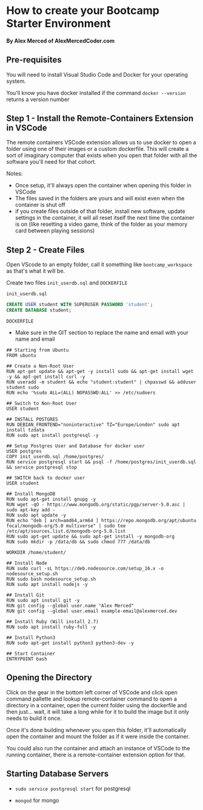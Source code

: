 # How to create your Bootcamp Starter Environment
#### By Alex Merced of AlexMercedCoder.com

## Pre-requisites

You will need to install Visual Studio Code and Docker for your operating system.

You'll know you have docker installed if the command `docker --version` returns a version number

## Step 1 - Install the Remote-Containers Extension in VSCode

The remote containers VSCode extension allows us to use docker to open a folder using one of their images or a custom dockerfile. This will create a sort of imaginary computer that exists when you open that folder with all the software you'll need for that cohort.

Notes:
- Once setup, it'll always open the container when opening this folder in VSCode
- The files saved in the folders are yours and will exist even when the container is shut off
- if you create files outside of that folder, install new software, update settings in the container, it will all reset itself the next time the container is on (like resetting a video game, think of the folder as your memory card between playing sessions)

## Step 2 - Create Files

Open VScode to an empty folder, call it something like `bootcamp_workspace` as that's what it will be.

Create two files `init_userdb.sql` and `DOCKERFILE`

`init_userdb.sql`
```sql
CREATE USER student WITH SUPERUSER PASSWORD 'student';
CREATE DATABASE student;
```

`DOCKERFILE`
* Make sure in the GIT section to replace the name and email with your name and email
```docker
## Starting from Ubuntu
FROM ubuntu

## Create a Non-Root User
RUN apt-get update && apt-get -y install sudo && apt-get install wget -y && apt-get install curl -y
RUN useradd -m student && echo "student:student" | chpasswd && adduser student sudo
RUN echo '%sudo ALL=(ALL) NOPASSWD:ALL' >> /etc/sudoers

## Switch to Non-Root User
USER student

## INSTALL POSTGRES
RUN DEBIAN_FRONTEND="noninteractive" TZ="Europe/London" sudo apt install tzdata
RUN sudo apt install postgresql -y

## Setup Postgres User and Database for docker user
USER postgres
COPY init_userdb.sql /home/postgres/
RUN service postgresql start && psql -f /home/postgres/init_userdb.sql && service postgresql stop

## SWITCH back to docker user
USER student

## Install MongoDB
RUN sudo apt-get install gnupg -y
RUN wget -qO - https://www.mongodb.org/static/pgp/server-5.0.asc | sudo apt-key add -
RUN sudo apt update -y
RUN echo "deb [ arch=amd64,arm64 ] https://repo.mongodb.org/apt/ubuntu focal/mongodb-org/5.0 multiverse" | sudo tee /etc/apt/sources.list.d/mongodb-org-5.0.list
RUN sudo apt-get update && sudo apt-get install -y mongodb-org
RUN sudo mkdir -p /data/db && sudo chmod 777 /data/db

WORKDIR /home/student/

## Install Node
RUN sudo curl -sL https://deb.nodesource.com/setup_16.x -o nodesource_setup.sh
RUN sudo bash nodesource_setup.sh
RUN sudo apt install nodejs -y

## Install Git
RUN sudo apt install git -y
RUN git config --global user.name "Alex Merced"
RUN git config --global user.email example-email@alexmerced.dev

## Install Ruby (Will install 2.7)
RUN sudo apt install ruby-full -y

## Install Python3
RUN sudo apt-get install python3 python3-dev -y

## Start Container
ENTRYPOINT bash
```

## Opening the Directory

Click on the gear in the bottom left corner of VSCode and click open command pallette and lookup remote-container command to open a directory in a container, open the current folder using the dockerfile and then just... wait, it will take a long while for it to build the image but it only needs to build it once.

Once it's done building whenever you open this folder, it'll automatically open the container and mount the folder as if it were inside the container.

You could also run the container and attach an instance of VSCode to the running container, there is a remote-container extension option for that.

## Starting Database Servers

- `sudo service postgresql start` for postgresql

- `mongod` for mongo